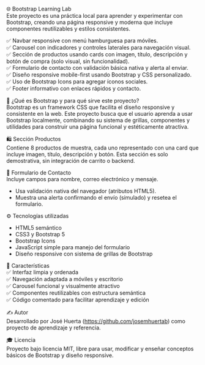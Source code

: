 🌐 Bootstrap Learning Lab  
Este proyecto es una práctica local para aprender y experimentar con Bootstrap, creando una página responsive y moderna que incluye componentes reutilizables y estilos consistentes.

✅ Navbar responsive con menú hamburguesa para móviles.  
✅ Carousel con indicadores y controles laterales para navegación visual.  
✅ Sección de productos usando cards con imagen, título, descripción y botón de compra (solo visual, sin funcionalidad).  
✅ Formulario de contacto con validación básica nativa y alerta al enviar.  
✅ Diseño responsive mobile-first usando Bootstrap y CSS personalizado.  
✅ Uso de Bootstrap Icons para agregar íconos sociales.  
✅ Footer informativo con enlaces rápidos y contacto.  

🎯 ¿Qué es Bootstrap y para qué sirve este proyecto?  
Bootstrap es un framework CSS que facilita el diseño responsive y consistente en la web. Este proyecto busca que el usuario aprenda a usar Bootstrap localmente, combinando su sistema de grillas, componentes y utilidades para construir una página funcional y estéticamente atractiva.

🛍️ Sección Productos  
Contiene 8 productos de muestra, cada uno representado con una card que incluye imagen, título, descripción y botón. Esta sección es solo demostrativa, sin integración de carrito o backend.

📩 Formulario de Contacto  
Incluye campos para nombre, correo electrónico y mensaje.  
- Usa validación nativa del navegador (atributos HTML5).  
- Muestra una alerta confirmando el envío (simulado) y resetea el formulario.

⚙️ Tecnologías utilizadas  
- HTML5 semántico  
- CSS3 y Bootstrap 5  
- Bootstrap Icons  
- JavaScript simple para manejo del formulario  
- Diseño responsive con sistema de grillas de Bootstrap  

🚀 Características  
✅ Interfaz limpia y ordenada  
✅ Navegación adaptada a móviles y escritorio  
✅ Carousel funcional y visualmente atractivo  
✅ Componentes reutilizables con estructura semántica  
✅ Código comentado para facilitar aprendizaje y edición  

✍️ Autor  
Desarrollado por José Huerta (https://github.com/josemhuertab) como proyecto de aprendizaje y referencia.

🎓 Licencia  
Proyecto bajo licencia MIT, libre para usar, modificar y enseñar conceptos básicos de Bootstrap y diseño responsive.
